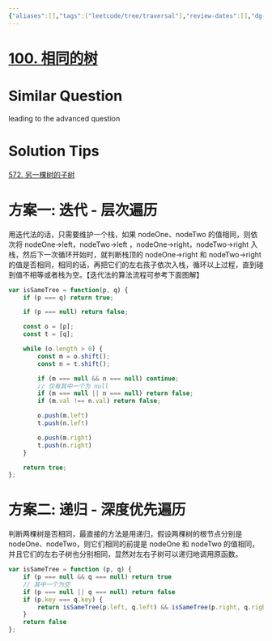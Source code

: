 ```yaml
---
{"aliases":[],"tags":["leetcode/tree/traversal"],"review-dates":[],"dg-publish":true,"difficulty":"easy","date-created":"2023-06-02-Fri, 10:33:53 am","date-modified":"2023-06-02-Fri, 11:25:35 am","permalink":"/programming/basic/leetcode/100. 相同的树/","dgPassFrontmatter":true}
---
```



# [100. 相同的树](https://leetcode.cn/problems/same-tree/)

# Similar Question

leading to the advanced question

# Solution Tips
[572. 另一棵树的子树](572.%20另一棵树的子树.md)

# 方案一: 迭代 - 层次遍历

用迭代法的话，只需要维护一个栈，如果 nodeOne、nodeTwo 的值相同，则依次将 nodeOne->left，nodeTwo->left ，nodeOne->right，nodeTwo->right 入栈，然后下一次循环开始时，就判断栈顶的 nodeOne->right 和 nodeTwo->right 的值是否相同，相同的话，再把它们的左右孩子依次入栈，循环以上过程，直到碰到值不相等或者栈为空。【迭代法的算法流程可参考下面图解】

```js
var isSameTree = function(p, q) {
    if (p === q) return true;

    if (p === null) return false;

    const o = [p];
    const t = [q];

    while (o.length > 0) {
        const m = o.shift();
        const n = t.shift();

        if (m === null && n === null) continue;
        // 仅有其中一个为 null
        if (m === null || n === null) return false;
        if (m.val !== n.val) return false;

        o.push(m.left)
        t.push(n.left)

        o.push(m.right)
        t.push(n.right)
    }

    return true;
};
```

# 方案二: 递归 - 深度优先遍历

判断两棵树是否相同，最直接的方法是用递归，假设两棵树的根节点分别是 nodeOne、nodeTwo，则它们相同的前提是 nodeOne 和 nodeTwo 的值相同，并且它们的左右子树也分别相同，显然对左右子树可以递归地调用原函数。

```js
var isSameTree = function (p, q) {
    if (p === null && q === null) return true
    // 其中一个为空
    if (p === null || q === null) return false
    if (p.key === q.key) {
        return isSameTree(p.left, q.left) && isSameTree(p.right, q.right)
    }
    return false
};
```
